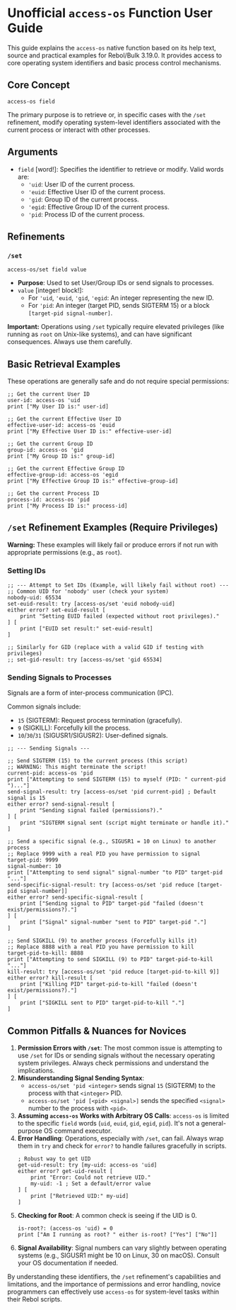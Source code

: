 # Unofficial `access-os` Function User Guide

This guide explains the `access-os` native function based on its help text, source and practical examples for Rebol/Bulk 3.19.0. It provides access to core operating system identifiers and basic process control mechanisms.

## Core Concept

`access-os field`

The primary purpose is to retrieve or, in specific cases with the `/set` refinement, modify operating system-level identifiers associated with the current process or interact with other processes.

## Arguments

* `field` [word!]: Specifies the identifier to retrieve or modify. Valid words are:
    * `'uid`: User ID of the current process.
    * `'euid`: Effective User ID of the current process.
    * `'gid`: Group ID of the current process.
    * `'egid`: Effective Group ID of the current process.
    * `'pid`: Process ID of the current process.

## Refinements

### `/set`

`access-os/set field value`

* **Purpose**: Used to set User/Group IDs or send signals to processes.
* `value` [integer! block!]:
  * For `'uid`, `'euid`, `'gid`, `'egid`: An integer representing the new ID.
  * For `'pid`: An integer (target PID, sends SIGTERM 15) or a block `[target-pid signal-number]`.

**Important:** Operations using `/set` typically require elevated privileges (like running as `root` on Unix-like systems), and can have significant consequences.  Always use them carefully.

## Basic Retrieval Examples

These operations are generally safe and do not require special permissions:

```rebol
;; Get the current User ID
user-id: access-os 'uid
print ["My User ID is:" user-id]

;; Get the current Effective User ID
effective-user-id: access-os 'euid
print ["My Effective User ID is:" effective-user-id]

;; Get the current Group ID
group-id: access-os 'gid
print ["My Group ID is:" group-id]

;; Get the current Effective Group ID
effective-group-id: access-os 'egid
print ["My Effective Group ID is:" effective-group-id]

;; Get the current Process ID
process-id: access-os 'pid
print ["My Process ID is:" process-id]
```

## `/set` Refinement Examples (Require Privileges)

**Warning:** These examples will likely fail or produce errors if not run with appropriate permissions (e.g., as `root`).

### Setting IDs

```rebol
;; --- Attempt to Set IDs (Example, will likely fail without root) ---
;; Common UID for 'nobody' user (check your system)
nobody-uid: 65534
set-euid-result: try [access-os/set 'euid nobody-uid]
either error? set-euid-result [
    print "Setting EUID failed (expected without root privileges)."
] [
    print ["EUID set result:" set-euid-result]
]

;; Similarly for GID (replace with a valid GID if testing with privileges)
;; set-gid-result: try [access-os/set 'gid 65534]
```

### Sending Signals to Processes

Signals are a form of inter-process communication (IPC).

Common signals include:

* `15` (SIGTERM): Request process termination (gracefully).
* `9` (SIGKILL): Forcefully kill the process.
* `10`/`30`/`31` (SIGUSR1/SIGUSR2): User-defined signals.

```rebol
;; --- Sending Signals ---

;; Send SIGTERM (15) to the current process (this script)
;; WARNING: This might terminate the script!
current-pid: access-os 'pid
print ["Attempting to send SIGTERM (15) to myself (PID: " current-pid ")..."]
send-signal-result: try [access-os/set 'pid current-pid] ; Default signal is 15
either error? send-signal-result [
    print "Sending signal failed (permissions?)."
] [
    print "SIGTERM signal sent (script might terminate or handle it)."
]

;; Send a specific signal (e.g., SIGUSR1 = 10 on Linux) to another process
;; Replace 9999 with a real PID you have permission to signal
target-pid: 9999
signal-number: 10
print ["Attempting to send signal" signal-number "to PID" target-pid "..."]
send-specific-signal-result: try [access-os/set 'pid reduce [target-pid signal-number]]
either error? send-specific-signal-result [
    print ["Sending signal to PID" target-pid "failed (doesn't exist/permissions?)."]
] [
    print ["Signal" signal-number "sent to PID" target-pid "."]
]

;; Send SIGKILL (9) to another process (Forcefully kills it)
;; Replace 8888 with a real PID you have permission to kill
target-pid-to-kill: 8888
print ["Attempting to send SIGKILL (9) to PID" target-pid-to-kill "..."]
kill-result: try [access-os/set 'pid reduce [target-pid-to-kill 9]]
either error? kill-result [
    print ["Killing PID" target-pid-to-kill "failed (doesn't exist/permissions?)."]
] [
    print ["SIGKILL sent to PID" target-pid-to-kill "."]
]
```

## Common Pitfalls & Nuances for Novices

1. **Permission Errors with `/set`**: The most common issue is attempting to use `/set` for IDs or sending signals without the necessary operating system privileges. Always check permissions and understand the implications.
2. **Misunderstanding Signal Sending Syntax**:
    * `access-os/set 'pid <integer>` sends signal `15` (SIGTERM) to the process with that `<integer>` PID.
    * `access-os/set 'pid [<pid> <signal>]` sends the specified `<signal>` number to the process with `<pid>`.
3. **Assuming `access-os` Works with Arbitrary OS Calls**: `access-os` is limited to the specific `field` words (`uid`, `euid`, `gid`, `egid`, `pid`). It's not a general-purpose OS command executor.
4. **Error Handling**: Operations, especially with `/set`, can fail. Always wrap them in `try` and check for `error?` to handle failures gracefully in scripts.
    ```rebol
    ; Robust way to get UID
    get-uid-result: try [my-uid: access-os 'uid]
    either error? get-uid-result [
        print "Error: Could not retrieve UID."
        my-uid: -1 ; Set a default/error value
    ] [
        print ["Retrieved UID:" my-uid]
    ]
    ```
5. **Checking for Root**: A common check is seeing if the UID is 0.
    ```rebol
    is-root?: (access-os 'uid) = 0
    print ["Am I running as root? " either is-root? ["Yes"] ["No"]]
    ```
6. **Signal Availability**: Signal numbers can vary slightly between operating systems (e.g., SIGUSR1 might be 10 on Linux, 30 on macOS). Consult your OS documentation if needed.

By understanding these identifiers, the `/set` refinement's capabilities and limitations, and the importance of permissions and error handling, novice programmers can effectively use `access-os` for system-level tasks within their Rebol scripts.
